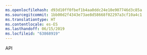```yaml
---
ms.openlocfilehash: d93d10ff0fbef1b4aa0ddc24e10e907746d3c85a
ms.sourcegitcommit: 1bb00d2f4343e73ae8d58668f02297a3cf10a4c1
ms.translationtype: HT
ms.contentlocale: es-ES
ms.lasthandoff: 06/15/2019
ms.locfileid: "63868919"
---
```

API